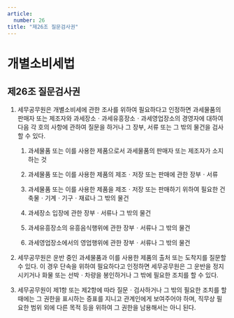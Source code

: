 ```yaml
---
article:
  number: 26
title: "제26조 질문검사권"
---
```

# 개별소비세법

## 제26조 질문검사권

1. 세무공무원은 개별소비세에 관한 조사를 위하여 필요하다고 인정하면 과세물품의 판매자 또는 제조자와 과세장소ㆍ과세유흥장소ㆍ과세영업장소의 경영자에 대하여 다음 각 호의 사항에 관하여 질문을 하거나 그 장부, 서류 또는 그 밖의 물건을 검사할 수 있다.

    1. 과세물품 또는 이를 사용한 제품으로서 과세물품의 판매자 또는 제조자가 소지하는 것

    2. 과세물품 또는 이를 사용한 제품의 제조ㆍ저장 또는 판매에 관한 장부ㆍ서류

    3. 과세물품 또는 이를 사용한 제품을 제조ㆍ저장 또는 판매하기 위하여 필요한 건축물ㆍ기계ㆍ기구ㆍ재료나 그 밖의 물건

    4. 과세장소 입장에 관한 장부ㆍ서류나 그 밖의 물건

    5. 과세유흥장소의 유흥음식행위에 관한 장부ㆍ서류나 그 밖의 물건

    6. 과세영업장소에서의 영업행위에 관한 장부ㆍ서류나 그 밖의 물건

2. 세무공무원은 운반 중인 과세물품과 이를 사용한 제품의 출처 또는 도착지를 질문할 수 있다. 이 경우 단속을 위하여 필요하다고 인정하면 세무공무원은 그 운반을 정지시키거나 화물 또는 선박ㆍ차량을 봉인하거나 그 밖에 필요한 조치를 할 수 있다.

3. 세무공무원이 제1항 또는 제2항에 따라 질문ㆍ검사하거나 그 밖의 필요한 조치를 할 때에는 그 권한을 표시하는 증표를 지니고 관계인에게 보여주어야 하며, 직무상 필요한 범위 외에 다른 목적 등을 위하여 그 권한을 남용해서는 아니 된다.
